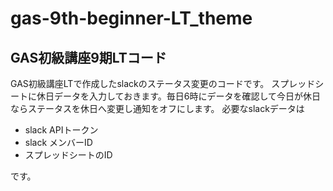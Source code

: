 # gas-9th-beginner-LT_theme
## GAS初級講座9期LTコード

GAS初級講座LTで作成したslackのステータス変更のコードです。
スプレッドシートに休日データを入力しておきます。毎日6時にデータを確認して今日が休日ならステータスを休日へ変更し通知をオフにします。
必要なslackデータは
- slack APIトークン
- slack メンバーID
- スプレッドシートのID

です。
